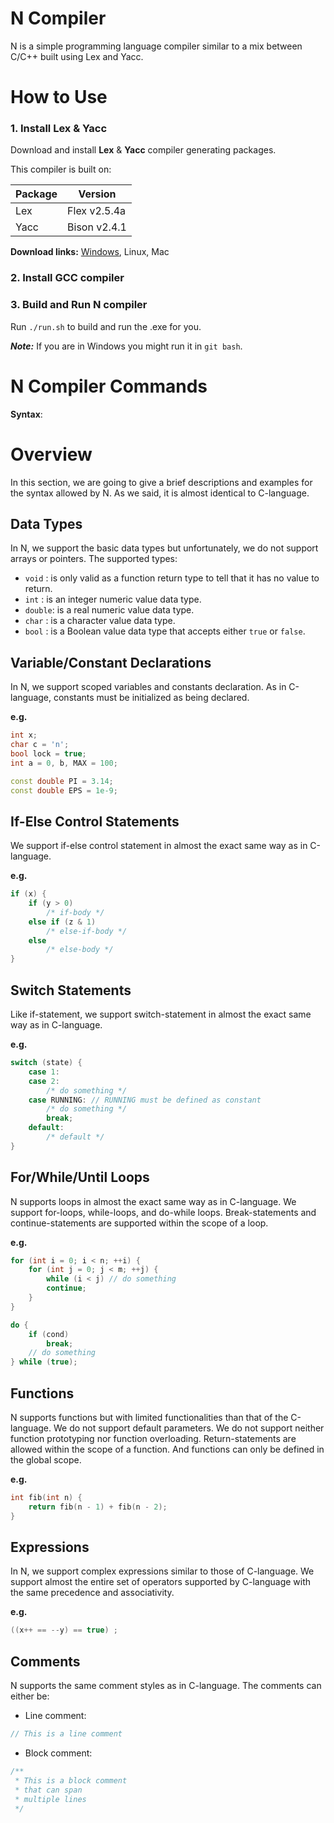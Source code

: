 # N Compiler
N is a simple programming language compiler similar to a mix between C/C++ built using Lex and Yacc.

# How to Use
### 1. Install Lex & Yacc  
Download and install **Lex** & **Yacc** compiler generating packages.

This compiler is built on:

| Package                 | Version        |
| ----------------------- | -------------- |
| Lex                     | Flex v2.5.4a   |
| Yacc                    | Bison v2.4.1   |

**Download links:** [Windows](https://github.com/lexxmark/winflexbison/releases), Linux, Mac

### 2. Install GCC compiler

### 3. Build and Run N compiler
Run `./run.sh` to build and run the .exe for you.

**_Note:_** If you are in Windows you might run it in `git bash`.

# N Compiler Commands
**Syntax**:  

# Overview
In this section, we are going to give a brief descriptions and examples for the syntax allowed by N. As we said, it is almost identical to C-language.

## Data Types
In N, we support the basic data types but unfortunately, we do not support arrays or pointers.
The supported types:
-	`void`  : is only valid as a function return type to tell that it has no value to return.
-	`int`   : is an integer numeric value data type.
-	`double`: is a real numeric value data type.
-	`char`  : is a character value data type.
-	`bool`  : is a Boolean value data type that accepts either `true` or `false`.

## Variable/Constant Declarations
In N, we support scoped variables and constants declaration. As in C-language, constants must be initialized as being declared.

**e.g.**

```C++
int x;
char c = 'n';
bool lock = true;
int a = 0, b, MAX = 100;

const double PI = 3.14;
const double EPS = 1e-9;
```

## If-Else Control Statements
We support if-else control statement in almost the exact same way as in C-language. 

**e.g.**

```C++
if (x) {
    if (y > 0)
        /* if-body */
    else if (z & 1)
        /* else-if-body */
    else
        /* else-body */
}
```

## Switch Statements
Like if-statement, we support switch-statement in almost the exact same way as in C-language. 

**e.g.**

```C++
switch (state) {
	case 1:
	case 2:
		/* do something */
	case RUNNING: // RUNNING must be defined as constant
		/* do something */
		break;
	default:
		/* default */
}
```

## For/While/Until Loops
N supports loops in almost the exact same way as in C-language. We support for-loops, while-loops, and do-while loops. Break-statements and continue-statements are supported within the scope of a loop.

**e.g.**
```C++
for (int i = 0; i < n; ++i) {
    for (int j = 0; j < m; ++j) {
        while (i < j) // do something
        continue;
    }
}

do {
    if (cond)
        break;
    // do something
} while (true);
```

## Functions
N supports functions but with limited functionalities than that of the C-language. We do not support default parameters. We do not support neither function prototyping nor function overloading.
Return-statements are allowed within the scope of a function. And functions can only be defined in the global scope.

**e.g.**
```C++
int fib(int n) {
    return fib(n - 1) + fib(n - 2);
}
```

## Expressions
In N, we support complex expressions similar to those of C-language. We support almost the entire set of operators supported by C-language with the same precedence and associativity.

**e.g.**
```C++
((x++ == --y) == true) ;
```

## Comments
N supports the same comment styles as in C-language. The comments can either be:
-	Line comment:
   ```C++
   // This is a line comment
   ```
-	Block comment:
  ```C++
  /**
   * This is a block comment
   * that can span
   * multiple lines
   */
  ```
